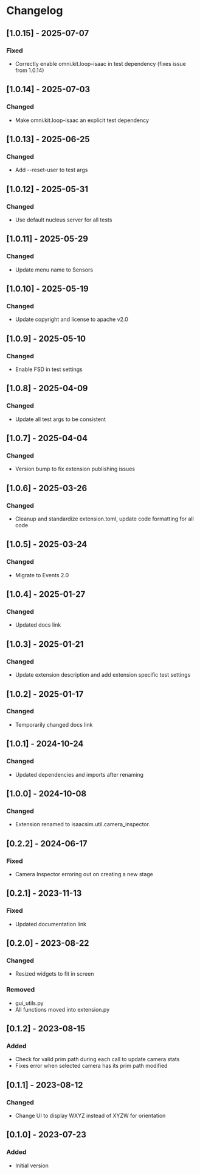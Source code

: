 # Changelog
## [1.0.15] - 2025-07-07
### Fixed
- Correctly enable omni.kit.loop-isaac in test dependency (fixes issue from 1.0.14)

## [1.0.14] - 2025-07-03
### Changed
- Make omni.kit.loop-isaac an explicit test dependency

## [1.0.13] - 2025-06-25
### Changed
- Add --reset-user to test args

## [1.0.12] - 2025-05-31
### Changed
- Use default nucleus server for all tests

## [1.0.11] - 2025-05-29
### Changed
- Update menu name to Sensors

## [1.0.10] - 2025-05-19
### Changed
- Update copyright and license to apache v2.0

## [1.0.9] - 2025-05-10
### Changed
- Enable FSD in test settings

## [1.0.8] - 2025-04-09
### Changed
- Update all test args to be consistent

## [1.0.7] - 2025-04-04
### Changed
- Version bump to fix extension publishing issues

## [1.0.6] - 2025-03-26
### Changed
- Cleanup and standardize extension.toml, update code formatting for all code

## [1.0.5] - 2025-03-24
### Changed
- Migrate to Events 2.0

## [1.0.4] - 2025-01-27
### Changed
- Updated docs link

## [1.0.3] - 2025-01-21
### Changed
- Update extension description and add extension specific test settings

## [1.0.2] - 2025-01-17
### Changed
- Temporarily changed docs link

## [1.0.1] - 2024-10-24
### Changed
- Updated dependencies and imports after renaming

## [1.0.0] - 2024-10-08
### Changed
- Extension  renamed to isaacsim.util.camera_inspector.

## [0.2.2] - 2024-06-17
### Fixed
- Camera Inspector erroring out on creating a new stage

## [0.2.1] - 2023-11-13
### Fixed
- Updated documentation link

## [0.2.0] - 2023-08-22
### Changed
- Resized widgets to fit in screen

### Removed
- gui_utils.py
- All functions moved into extension.py

## [0.1.2] - 2023-08-15
### Added
- Check for valid prim path during each call to update camera stats
- Fixes error when selected camera has its prim path modified

## [0.1.1] - 2023-08-12
### Changed
- Change UI to display WXYZ instead of XYZW for orientation

## [0.1.0] - 2023-07-23
### Added
- Initial version
